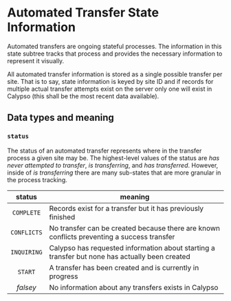 # Automated Transfer State Information

Automated transfers are ongoing stateful processes.
The information in this state subtree tracks that process and provides the necessary information to represent it visually.

All automated transfer information is stored as a single possible transfer per site.
That is to say, state information is keyed by site ID and if records for multiple actual transfer attempts exist on the server only one will exist in Calypso (this shall be the most recent data available).

## Data types and meaning

### `status`

The status of an automated transfer represents where in the transfer process a given site may be.
The highest-level values of the status are _has never attempted to transfer_, _is transferring_, and _has transferred_.
However, inside of _is transferring_ there are many sub-states that are more granular in the process tracking.

|   status    | meaning                                                                                        |
| :---------: | ---------------------------------------------------------------------------------------------- |
| `COMPLETE`  | Records exist for a transfer but it has previously finished                                    |
| `CONFLICTS` | No transfer can be created because there are known conflicts preventing a success transfer     |
| `INQUIRING` | Calypso has requested information about starting a transfer but none has actually been created |
|   `START`   | A transfer has been created and is currently in progress                                       |
|  _falsey_   | No information about any transfers exists in Calypso                                           |
